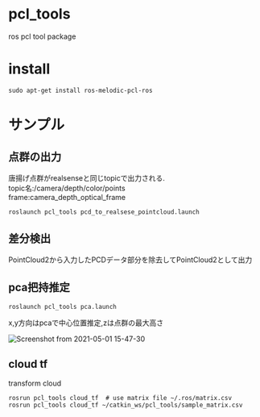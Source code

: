 # pcl_tools

ros pcl tool package

# install

```
sudo apt-get install ros-melodic-pcl-ros
```

# サンプル
## 点群の出力
唐揚げ点群がrealsenseと同じtopicで出力される.    
topic名:/camera/depth/color/points  
frame:camera_depth_optical_frame  
```
roslaunch pcl_tools pcd_to_realsese_pointcloud.launch
```

## 差分検出
PointCloud2から入力したPCDデータ部分を除去してPointCloud2として出力

## pca把持推定

```
roslaunch pcl_tools pca.launch 
```

x,y方向はpcaで中心位置推定,zは点群の最大高さ

![Screenshot from 2021-05-01 15-47-30](https://user-images.githubusercontent.com/40942409/116774055-cb711680-aa94-11eb-8163-e70297023efb.png)

## cloud tf 
transform cloud

```
rosrun pcl_tools cloud_tf  # use matrix file ~/.ros/matrix.csv
rosrun pcl_tools cloud_tf ~/catkin_ws/pcl_tools/sample_matrix.csv   
```


